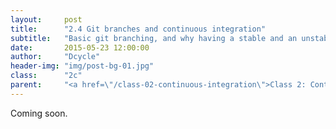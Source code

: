 ```yaml
---
layout:     post
title:      "2.4 Git branches and continuous integration"
subtitle:   "Basic git branching, and why having a stable and an unstable branch is useful."
date:       2015-05-23 12:00:00
author:     "Dcycle"
header-img: "img/post-bg-01.jpg"
class:      "2c"
parent:     "<a href=\"/class-02-continuous-integration\">Class 2: Continuous integration</a>"
---
```


Coming soon.
